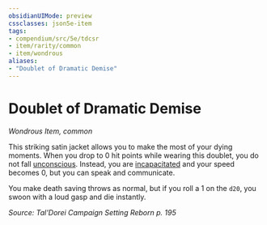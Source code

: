 ```yaml
---
obsidianUIMode: preview
cssclasses: json5e-item
tags:
- compendium/src/5e/tdcsr
- item/rarity/common
- item/wondrous
aliases: 
- "Doublet of Dramatic Demise"
---
```

# Doublet of Dramatic Demise
*Wondrous Item, common*  


This striking satin jacket allows you to make the most of your dying moments. When you drop to 0 hit points while wearing this doublet, you do not fall [unconscious](/Systems/5e/rules/conditions.md#unconscious). Instead, you are [incapacitated](/Systems/5e/rules/conditions.md#incapacitated) and your speed becomes 0, but you can speak and communicate.

You make death saving throws as normal, but if you roll a 1 on the `d20`, you swoon with a loud gasp and die instantly.

*Source: Tal'Dorei Campaign Setting Reborn p. 195*
